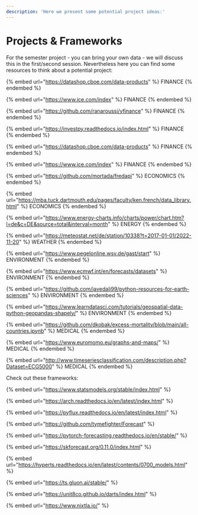 ```yaml
---
description: 'Here we present some potential project ideas:'
---
```


# Projects & Frameworks

For the semester project - you can bring your own data - we will discuss this in the first/second session. Nevertheless here you can find some resources to think about a potential project:

{% embed url="https://datashop.cboe.com/data-products" %}
FINANCE
{% endembed %}

{% embed url="https://www.ice.com/index" %}
FINANCE
{% endembed %}

{% embed url="https://github.com/ranaroussi/yfinance" %}
FINANCE
{% endembed %}

{% embed url="https://investpy.readthedocs.io/index.html" %}
FINANCE
{% endembed %}

{% embed url="https://datashop.cboe.com/data-products" %}
FINANCE
{% endembed %}

{% embed url="https://www.ice.com/index" %}
FINANCE
{% endembed %}

{% embed url="https://github.com/mortada/fredapi" %}
ECONOMICS
{% endembed %}

{% embed url="https://mba.tuck.dartmouth.edu/pages/faculty/ken.french/data_library.html" %}
ECONOMICS
{% endembed %}

{% embed url="https://www.energy-charts.info/charts/power/chart.htm?l=de&c=DE&source=total&interval=month" %}
ENERGY
{% endembed %}

{% embed url="https://meteostat.net/de/station/10338?t=2017-01-01/2022-11-20" %}
WEATHER
{% endembed %}

{% embed url="https://www.pegelonline.wsv.de/gast/start" %}
ENVIRONMENT
{% endembed %}

{% embed url="https://www.ecmwf.int/en/forecasts/datasets" %}
ENVIRONMENT
{% endembed %}

{% embed url="https://github.com/javedali99/python-resources-for-earth-sciences" %}
ENVIRONMENT
{% endembed %}

{% embed url="https://www.learndatasci.com/tutorials/geospatial-data-python-geopandas-shapely/" %}
ENVIRONMENT
{% endembed %}

{% embed url="https://github.com/dkobak/excess-mortality/blob/main/all-countries.ipynb" %}
MEDICAL
{% endembed %}

{% embed url="https://www.euromomo.eu/graphs-and-maps/" %}
MEDICAL
{% endembed %}

{% embed url="http://www.timeseriesclassification.com/description.php?Dataset=ECG5000" %}
MEDICAL
{% endembed %}

Check out these frameworks:

{% embed url="https://www.statsmodels.org/stable/index.html" %}

{% embed url="https://arch.readthedocs.io/en/latest/index.html" %}

{% embed url="https://pyflux.readthedocs.io/en/latest/index.html" %}

{% embed url="https://github.com/tymefighter/Forecast" %}

{% embed url="https://pytorch-forecasting.readthedocs.io/en/stable/" %}

{% embed url="https://skforecast.org/0.11.0/index.html" %}

{% embed url="https://hyperts.readthedocs.io/en/latest/contents/0700_models.html" %}

{% embed url="https://ts.gluon.ai/stable/" %}

{% embed url="https://unit8co.github.io/darts/index.html" %}

{% embed url="https://www.nixtla.io/" %}
